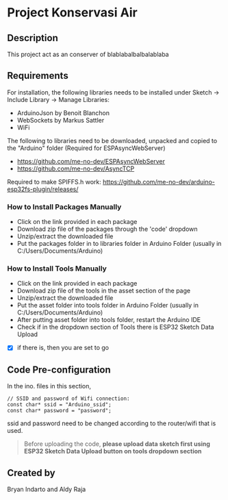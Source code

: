 # Project Konservasi Air
## Description
This project act as an conserver of blablabalbalbalablaba


## Requirements
For installation, the following libraries needs to be installed under Sketch -> Include Library -> Manage Libraries:
* ArduinoJson by Benoit Blanchon
* WebSockets by Markus Sattler
* WiFi 

The following to libraries need to be downloaded, unpacked and copied to the "Arduino" folder (Required for ESPAsyncWebServer)
- https://github.com/me-no-dev/ESPAsyncWebServer
- https://github.com/me-no-dev/AsyncTCP

Required to make SPIFFS.h work:
https://github.com/me-no-dev/arduino-esp32fs-plugin/releases/

### How to Install Packages Manually
- Click on the link provided in each package
- Download zip file of the packages through the 'code' dropdown
- Unzip/extract the downloaded file
- Put the packages folder in to libraries folder in Arduino Folder (usually in C:/Users/Documents/Arduino)

### How to Install Tools Manually
- Click on the link provided in each package
- Download zip file of the tools in the asset section of the page
- Unzip/extract the downloaded file
- Put the asset folder into tools folder in Arduino Folder (usually in C:/Users/Documents/Arduino)
- After putting asset folder into tools folder, restart the Arduino IDE
- Check if in the dropdown section of Tools there is ESP32 Sketch Data Upload
- [X] if there is, then you are set to go

## Code Pre-configuration
In the ino. files in this section,
```
// SSID and password of Wifi connection:
const char* ssid = "Arduino_ssid";
const char* password = "password";
```
ssid and password need to be changed according to the router/wifi that is used.

> Before uploading the code, **please upload data sketch first using ESP32 Sketch Data Upload button on tools dropdown section**

## Created by
Bryan Indarto and Aldy Raja
